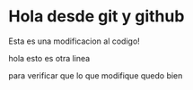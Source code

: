 # Hola desde git y github   
Esta es una modificacion al codigo!

hola esto es otra linea

para verificar que lo que modifique quedo bien